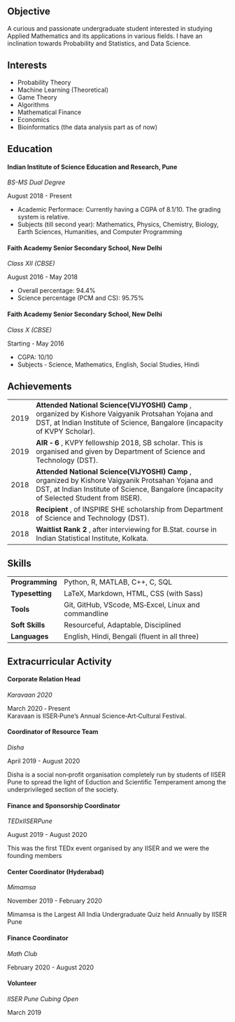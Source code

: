 ## Objective

A curious and passionate undergraduate student interested in studying Applied Mathematics and its applications in various fields. I have an inclination towards Probability and Statistics, and Data Science.

## Interests

* Probability Theory
* Machine Learning (Theoretical)
* Game Theory
* Algorithms
* Mathematical Finance
* Economics
* Bioinformatics (the data analysis part as of now)


## Education

#### Indian Institute of Science Education and Research, Pune

*BS-MS Dual Degree*

<div class="subhead">August 2018 - Present</div>

* Academic Performace: Currently having a CGPA of 8.1/10. The grading system is relative.
* Subjects (till second year): Mathematics, Physics, Chemistry, Biology, Earth Sciences, Humanities, and Computer Programming

#### Faith Academy Senior Secondary School, New Delhi


*Class XII (CBSE)*

<div class="subhead">August 2016 - May 2018</div>

* Overall percentage: 94.4%
* Science percentage (PCM and CS): 95.75%

#### Faith Academy Senior Secondary School, New Delhi


*Class X (CBSE)*

<div class="subhead">Starting - May 2016</div>

* CGPA: 10/10
* Subjects ‐ Science, Mathematics, English, Social Studies, Hindi







## Achievements

|      |                                                              |
| :--: | ------------------------------------------------------------ |
| 2019 | **Attended National Science(VIJYOSHI) Camp** , organized by Kishore Vaigyanik Protsahan Yojana and DST, at Indian Institute of Science, Bangalore (incapacity of KVPY Scholar). |
| 2019 | **AIR ‐ 6** , KVPY fellowship 2018, SB scholar. This is organised and given by Department of Science and Technology (DST). |
| 2018 | **Attended National Science(VIJYOSHI) Camp** , organized by Kishore Vaigyanik Protsahan Yojana and DST, at Indian Institute of Science, Bangalore (incapacity of Selected Student from IISER). |
| 2018 | **Recipient** , of INSPIRE SHE scholarship from Department of Science and Technology (DST). |
| 2018 | **Waitlist Rank 2** , after interviewing for B.Stat. course in Indian Statistical Institute, Kolkata. |

## Skills
|                 |                                                      |
| -------------- | ---------------------------------------------------- |
| **Programming** | Python, R, MATLAB, C++, C, SQL                       |
| **Typesetting** | LaTeX, Markdown, HTML, CSS (with Sass)               |
|       **Tools** | Git, GitHub, VScode, MS‐Excel, Linux and commandline |
| **Soft Skills** | Resourceful, Adaptable, Disciplined                  |
|   **Languages** | English, Hindi, Bengali (fluent in all three)        |


## Extracurricular Activity


#### Corporate Relation Head

*Karavaan 2020*
<div class="subhead">March 2020 ‐ Present</div>
Karavaan is IISER‐Pune’s Annual Science‐Art‐Cultural Festival.


#### Coordinator of Resource Team

*Disha*
<div class="subhead">April 2019 - August 2020</div>

Disha is a social non‐profit organisation completely run by students of IISER Pune to spread the light of Eduction and Scientific Temperament among the underprivileged section of the society.


#### Finance and Sponsorship Coordinator

*TEDxIISERPune*
<div class="subhead">August 2019 - August 2020</div>

This was the first TEDx event organised by any IISER and we were the founding members


#### Center Coordinator (Hyderabad)

*Mimamsa*

<div class="subhead">November 2019 - February 2020</div>

Mimamsa is the Largest All India Undergraduate Quiz held Annually by IISER Pune


#### Finance Coordinator

*Math Club*
<div class="subhead">February 2020 - August 2020</div>


#### Volunteer

*IISER Pune Cubing Open*
<div class="subhead">March 2019</div>
